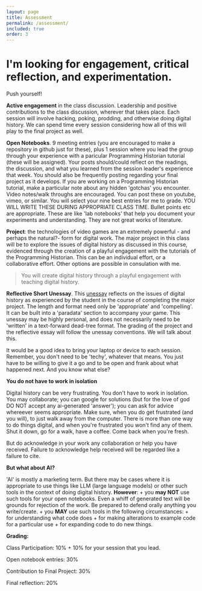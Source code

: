 ```yaml
---
layout: page
title: Assessment
permalink: /assessment/
included: true
order: 3
---
```


# I'm looking for engagement, critical reflection, and experimentation.

Push yourself!

**Active engagement** in the class discussion. Leadership and positive contributions to the class discussion, wherever that takes place. Each session will involve hacking, poking, prodding, and otherwise doing digital history. We can spend time every session considering how all of this will play to the final project as well.

**Open Notebooks**. 9 meeting entries (you are encouraged to make a repository in github just for these), plus 1 session where you lead the group through your experience with a paricular Programming Historian tutorial (these will be assigned). Your posts should/could reflect on the readings, the discussion, and what you learned from the session leader's experience that week. You should also be frequently posting regarding your final project as it develops. If you are working on a Programming Historian tutorial, make a particular note about any hidden 'gotchas' you encounter. Video notes/walk throughs are encouraged. You can post these on youtube, vimeo, or similar.  You will select your nine best entries for me to grade. YOU WILL WRITE THESE DURING APPROPRIATE CLASS TIME. Bullet points etc are appropriate. These are like 'lab notebooks' that help you document your experiments and understanding. They are not great works of literature.

**Project**: the technologies of video games are an extremely powerful - and perhaps the natural?- form for digital work. The major project in this class will be to explore the issues of digital history as discussed in this course, evidenced through the creation of a playful engagement with the tutorials of the Programming Historian. This can be an individual effort, or a collaborative effort. Other options are possible in consulation with me.

> You will create digital history through a playful engagement with teaching digital history.

**Reflective Short Unessay**. This [unessay](https://people.uleth.ca/~daniel.odonnell/teaching/the-unessay) reflects on the issues of digital history as experienced by the student in the course of completing the major project. The length and format need only be 'appropriate' and 'compelling'. It can be built into a 'paradata' section to accompany your game. This unessay may be highly personal, and does not necessarily need to be 'written' in a text-forward dead-tree format. The grading of the project and the reflective essay will follow the unessay conventions. We will talk about this.

It would be a good idea to bring your laptop or device to each session. Remember, you don't need to be 'techy', whatever that means. You just have to be willing to give it a go and to be open and frank about what happened next. And you know what else?

**You do not have to work in isolation**

Digital history can be very frustrating. You don't have to work in isolation. You may collaborate; you can google for solutions (but for the love of god DO NOT accept any ai-generated 'answer'); you can ask for advice whereever seems appropriate. Make sure, when you do get frustrated (and you will), to just walk away from the computer. There is more than one way to do things digital, and when you're frustrated you won't find any of them. Shut it down, go for a walk, have a coffee. Come back when you're fresh.

But do acknowledge in your work any collaboration or help you have received. Failure to acknowledge help received will be regarded like a failure to cite.

**But what about AI?**

'AI' is mostly a marketing term. But there may be cases where it is appropriate to use things like LLM (large language models) or other such tools in the context of doing digital history. **However**: 
	+ you **may NOT** use such tools for your open notebooks. Even a whiff of generated text will be grounds for rejection of the work. Be prepared to defend orally anything you write/create.
	+ you **MAY** use such tools in the following circumstances:
		+ for understanding what code does
		+ for making alterations to example code for a particular use
		+ for expanding code to do new things. 

**Grading:**

Class Participation: 10% + 10% for your session that you lead.

Open notebook entries: 30%

Contribution to Final Project: 30%

Final reflection: 20%

